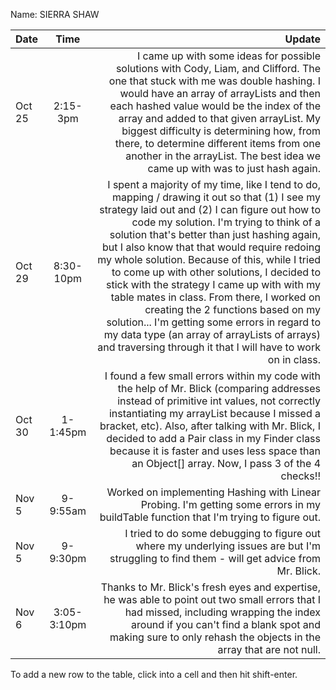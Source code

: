 Name: SIERRA SHAW

| Date   |    Time     |                                                                                                                                                                                                                                                                                                                                                                                                                                                                                                                                                                                                                                                                                          Update |
|:-------|:-----------:|------------------------------------------------------------------------------------------------------------------------------------------------------------------------------------------------------------------------------------------------------------------------------------------------------------------------------------------------------------------------------------------------------------------------------------------------------------------------------------------------------------------------------------------------------------------------------------------------------------------------------------------------------------------------------------------------:|
| Oct 25 |  2:15-3pm   |                                                                                                                                                                                                                                                    I came up with some ideas for possible solutions with Cody, Liam, and Clifford. The one that stuck with me was double hashing. I would have an array of arrayLists and then each hashed value would be the index of the array and added to that given arrayList. My biggest difficulty is determining how, from there, to determine different items from one another in the arrayList. The best idea we came up with was to just hash again. |
| Oct 29 |  8:30-10pm  | I spent a majority of my time, like I tend to do, mapping / drawing it out so that (1) I see my strategy laid out and (2) I can figure out how to code my solution. I'm trying to think of a solution that's better than just hashing again, but I also know that that would require redoing my whole solution. Because of this, while I tried to come up with other solutions, I decided to stick with the strategy I came up with with my table mates in class. From there, I worked on creating the 2 functions based on my solution... I'm getting some errors in regard to my data type (an array of arrayLists of arrays) and traversing through it that I will have to work on in class. |
| Oct 30 |  1-1:45pm   |                                                                                                                                                                                                                                                                                                     I found a few small errors within my code with the help of Mr. Blick (comparing addresses instead of primitive int values, not correctly instantiating my arrayList because I missed a bracket, etc). Also, after talking with Mr. Blick, I decided to add a Pair class in my Finder class because it is faster and uses less space than an Object[] array. Now, I pass 3 of the 4 checks!! |
| Nov 5  |  9-9:55am   |                                                                                                                                                                                                                                                                                                                                                                                                                                                                                                                                                            Worked on implementing Hashing with Linear Probing. I'm getting some errors in my buildTable function that I'm trying to figure out. |
| Nov 5  |  9-9:30pm   |                                                                                                                                                                                                                                                                                                                                                                                                                                                                                                                                                     I tried to do some debugging to figure out where my underlying issues are but I'm struggling to find them - will get advice from Mr. Blick. |
| Nov 6  | 3:05-3:10pm |                                                                                                                                                                                                                                                                                                                                                                                                                                      Thanks to Mr. Blick's fresh eyes and expertise, he was able to point out two small errors that I had missed, including wrapping the index around if you can't find a blank spot and making sure to only rehash the objects in the array that are not null. |


To add a new row to the table, click into a cell and then hit shift-enter.